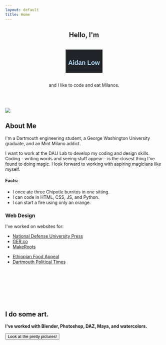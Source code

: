 ```yaml
---
layout: default
title: Home
---
```


<section id="homearea" class="screener padder">
  <div class="container">
    <div class="row">
      <div class="col-lg-4 col-sm-6 mx-auto">
        <h1 style="text-align: center;">Hello, I'm</h1>
        <br>
        <button class="btn" style="display:block; margin:auto; background:#212529;"><h1 style="color:#ADD9FE;">Aidan Low</h1></button>
        <br>
        <p class="lead" style="text-align:center;">and I like to code and eat Milanos.</p>
        <p style="font-size: 4rem; text-align: center;">
          <a href="ALowResume11-17.docx" class="boxlink" style="font-size: 3.4rem;"><i class="fa fa-file-text iconlink" aria-hidden="true"></i></a>
          <a href="http://www.facebook.com/Aidan.M.Low" class="boxlink"><i class="fa fa-facebook iconlink"></i></a>
          <a href="http://www.linkedin.com/ALowVerus" class="boxlink"><i class="fa fa-linkedin iconlink"></i></a>
          <a href="http://www.github.com/ALowVerus" class="boxlink"><i class="fa fa-github-square iconlink"></i></a>
        </p>
      </div>
      <div class="col-lg-4 col-sm-6 hidden-xs-down mx-auto">
        <img src="Pics/MeInPSOutline.png" class="homeareapic">
      </div>
    </div>
  </div>
</section>

<!-- About Me -->
<section id="aboutme" class="screener padder">
  <div class="container">
    <div class="row">
      <div class="col-lg-8 col-sm-12 mx-auto">
        <h2>About Me</h2>
        <p class="lead">I'm a Dartmouth engineering student, a George Washington University graduate, and an Mint Milano addict.</p>
      </div>
    </div>
    <div class="row">
      <div class="col-lg-8 col-sm-12 mx-auto">
        <div class="row">
          <div class="col-lg-6">
            <p class="lead">I want to work at the DALI Lab to develop my coding and design skills. Coding - writing words and seeing stuff appear - is the closest thing I've found to doing magic. I look forward to working with aspiring magicians like myself.</p>
          </div>
          <div class="col-lg-6">
            <h4>Facts:</h4>
            <ul class="lead">
              <li>I once ate three Chipotle burritos in one sitting.</li>
              <li>I can code in HTML, CSS, JS, and Python.</li>
              <li>I can start a fire using only an orange.</li>
            </ul>
          </div>
        </div>
      </div>
    </div>
    <div class="row">
      <div class="col-lg-8 col-sm-12 mx-auto" style="margin-top:10px;">
        <h3>Web Design</h3>
        <p>I've worked on websites for:</p>
        <div class="row">
          <div class="col-lg-6 col-md-4 mx-auto">
            <ul>
              <li><a href="http://ndupress.ndu.edu">National Defense University Press</a></li>
              <li><a href="http://www.ger.co">GER.co</a></li>
              <li><a href="http://www/makeroots.world">MakeRoots</a></li>
            </ul>
          </div>
          <div class="col-lg-6 col-md-4 mx-auto">
            <ul>
              <li><a href="http://www.ecappeal.org">Ethiopian Food Appeal</a></li>
              <li><a href="http://www.dartmouthpolitics.com">Dartmouth Political Times</a></li> 
            </ul>
          </div>
        </div>
      </div>
    </div>
  </div>
</section>

<!-- Art -->
<section id="art" class="bg-light screener">
    <div class="container artcontainer">
      <div class="row">
        <div class="col-lg-8 col-sm-12 mx-auto padder">
          <div class="gal">
            <img src="Pics/LowPolyLand.png" alt="">
            <img src="Pics/GrenadiersExp.jpg" alt="">
            <img src="Pics/Kushano.jpg" alt="">
            <img src="Pics/OrisasStand1.png" alt="">
            <img src="Pics/ParticleCity.png" alt="">
            <img src="Pics/Ragnar.png" alt="">
            <img src="Pics/Wombat.jpg" alt="">
            <img src="Pics/ScaryMan.jpg" alt="">
          </div>
        </div>
      </div>
    </div>
  <div id="overlay">
    <div class="container">
      <div class="row">
        <div class="col-lg-4 mx-auto padder">
          <br><br><br><br><br>
          <h2>I do some art.</h2>
          <p class="lead"><b>I've worked with Blender, Photoshop, DAZ, Maya, and watercolors.</b></p>
          <button class ="btn btn-info" onclick="off()">Look at the pretty pictures!</button>
        </div>
      </div>
    </div>
  </div>
</section>